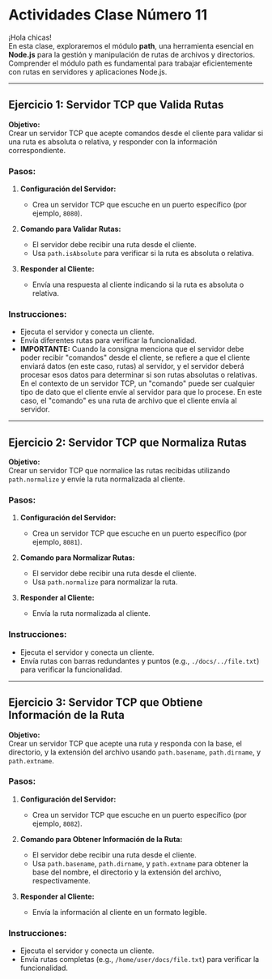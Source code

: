 # Actividades Clase Número 11

¡Hola chicas!  
En esta clase, exploraremos el módulo **path**, una herramienta esencial en **Node.js** para la gestión y manipulación de rutas de archivos y directorios.  
Comprender el módulo path es fundamental para trabajar eficientemente con rutas en servidores y aplicaciones Node.js.

---

## Ejercicio 1: Servidor TCP que Valida Rutas

**Objetivo:**  
Crear un servidor TCP que acepte comandos desde el cliente para validar si una ruta es absoluta o relativa, y responder con la información correspondiente.

### Pasos:
1. **Configuración del Servidor:**  
   - Crea un servidor TCP que escuche en un puerto específico (por ejemplo, `8080`).

2. **Comando para Validar Rutas:**  
   - El servidor debe recibir una ruta desde el cliente.  
   - Usa `path.isAbsolute` para verificar si la ruta es absoluta o relativa.

3. **Responder al Cliente:**  
   - Envía una respuesta al cliente indicando si la ruta es absoluta o relativa.

### Instrucciones:
- Ejecuta el servidor y conecta un cliente.  
- Envía diferentes rutas para verificar la funcionalidad.  
- **IMPORTANTE:** Cuando la consigna menciona que el servidor debe poder recibir "comandos" desde el cliente, se refiere a que el cliente enviará datos (en este caso, rutas) al servidor, y el servidor deberá procesar esos datos para determinar si son rutas absolutas o relativas.  
En el contexto de un servidor TCP, un "comando" puede ser cualquier tipo de dato que el cliente envíe al servidor para que lo procese. En este caso, el "comando" es una ruta de archivo que el cliente envía al servidor.

---

## Ejercicio 2: Servidor TCP que Normaliza Rutas

**Objetivo:**  
Crear un servidor TCP que normalice las rutas recibidas utilizando `path.normalize` y envíe la ruta normalizada al cliente.

### Pasos:
1. **Configuración del Servidor:**  
   - Crea un servidor TCP que escuche en un puerto específico (por ejemplo, `8081`).

2. **Comando para Normalizar Rutas:**  
   - El servidor debe recibir una ruta desde el cliente.  
   - Usa `path.normalize` para normalizar la ruta.

3. **Responder al Cliente:**  
   - Envía la ruta normalizada al cliente.

### Instrucciones:
- Ejecuta el servidor y conecta un cliente.  
- Envía rutas con barras redundantes y puntos (e.g., `./docs/../file.txt`) para verificar la funcionalidad.

---

## Ejercicio 3: Servidor TCP que Obtiene Información de la Ruta

**Objetivo:**  
Crear un servidor TCP que acepte una ruta y responda con la base, el directorio, y la extensión del archivo usando `path.basename`, `path.dirname`, y `path.extname`.

### Pasos:
1. **Configuración del Servidor:**  
   - Crea un servidor TCP que escuche en un puerto específico (por ejemplo, `8082`).

2. **Comando para Obtener Información de la Ruta:**  
   - El servidor debe recibir una ruta desde el cliente.  
   - Usa `path.basename`, `path.dirname`, y `path.extname` para obtener la base del nombre, el directorio y la extensión del archivo, respectivamente.

3. **Responder al Cliente:**  
   - Envía la información al cliente en un formato legible.

### Instrucciones:
- Ejecuta el servidor y conecta un cliente.  
- Envía rutas completas (e.g., `/home/user/docs/file.txt`) para verificar la funcionalidad.
